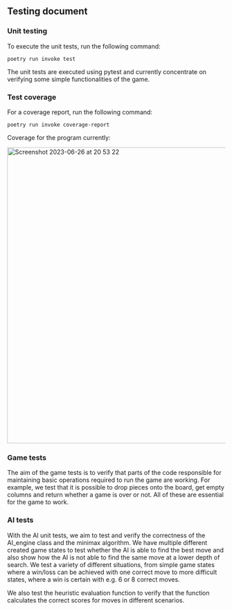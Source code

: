 ## Testing document

### Unit testing

To execute the unit tests, run the following command:

```poetry run invoke test```

The unit tests are executed using pytest and currently concentrate on verifying some simple functionalities of the game.

### Test coverage

For a coverage report, run the following command:

```poetry run invoke coverage-report```

Coverage for the program currently:

<img width="684" alt="Screenshot 2023-06-26 at 20 53 22" src="https://github.com/nicolaskivimaki/tiralabra-K23/assets/86207135/8f1c02f6-c221-45f7-be7c-946db46b1d2f">


### Game tests

The aim of the game tests is to verify that parts of the code responsible for maintaining basic operations required to run the game are working. For example, we test that it is possible to drop pieces onto the board, get empty columns and return whether a game is over or not. All of these are essential for the game to work.

### AI tests

With the AI unit tests, we aim to test and verify the correctness of the AI_engine class and the minimax algorithm. We have multiple different created game states to test whether the AI is able to find the best move and also show how the AI is not able to find the same move at a lower depth of search. We test a variety of different situations, from simple game states where a win/loss can be achieved with one correct move to more difficult states, where a win is certain with e.g. 6 or 8 correct moves.

We also test the heuristic evaluation function to verify that the function calculates the correct scores for moves in different scenarios.

